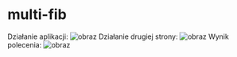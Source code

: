 # multi-fib
Działanie aplikacji:
![obraz](https://user-images.githubusercontent.com/60239006/215281923-e41337f7-1dda-4f7b-80e6-4d3573d240e6.png)
Działanie drugiej strony:
![obraz](https://user-images.githubusercontent.com/60239006/215281943-aaeb44c1-8ad0-456b-9748-cf6db9a11a2d.png)
Wynik polecenia:
![obraz](https://user-images.githubusercontent.com/60239006/215282638-972acc62-a50d-4a1e-b04d-240a95f17411.png)
